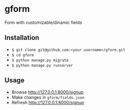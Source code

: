 # gform
Form with customizable/dinamic fields

## Installation

* `$ git clone git@github.com:<your username>/gform.git`
* `$ cd gform`
* `$ python manage.py migrate`
* `$ python manage.py runserver`


## Usage
* Browse http://127.0.0.1:8000/signup
* Make changes in `gform/fields.json`
* Refresh http://127.0.0.1:8000/signup
